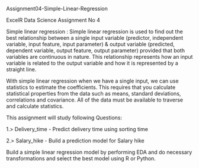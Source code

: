 Assignment04-Simple-Linear-Regression

ExcelR Data Science Assignment No 4

Simple linear regression :
Simple linear regression is used to find out the best relationship between a single input variable (predictor, independent variable, input feature, input parameter) & output variable (predicted, dependent variable, output feature, output parameter) provided that both variables are continuous in nature. This relationship represents how an input variable is related to the output variable and how it is represented by a straight line.


With simple linear regression when we have a single input, we can use statistics to estimate the coefficients. This requires that you calculate statistical properties from the data such as means, standard deviations, correlations and covariance. All of the data must be available to traverse and calculate statistics.


This assignment will study following Questions:


1.> Delivery_time - Predict delivery time using sorting time


2.> Salary_hike - Build a prediction model for Salary hike

Build a simple linear regression model by performing EDA and do necessary transformations and select the best model using R or Python.
